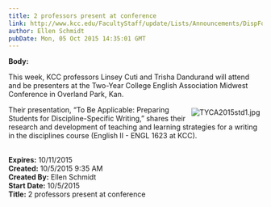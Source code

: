 ```yaml
---
title: 2 professors present at conference
link: http://www.kcc.edu/FacultyStaff/update/Lists/Announcements/DispForm.aspx?ID=2041
author: Ellen Schmidt
pubDate: Mon, 05 Oct 2015 14:35:01 GMT
---
```

<div><b>Body:</b> <div class="ExternalClass6A5F2AF31F0C48CCA775910EF77F0FBD"><p>​This week, KCC professors Linsey Cuti and Trisha Dandurand will attend and be presenters at the Two-Year College English Association Midwest Conference in Overland Park, Kan. </p>
<p><img alt="TYCA2015std1.jpg" src="/FacultyStaff/update/Documents/TYCA2015std1.jpg" style="vertical-align:auto;float:right;margin:5px" />Their presentation, “To Be Applicable: Preparing Students for Discipline-Specific Writing,” shares their research and development of teaching and learning strategies for a writing in the disciplines course (English II - ENGL 1623 at KCC). <br /><br /></p></div></div>
<div><b>Expires:</b> 10/11/2015</div>
<div><b>Created:</b> 10/5/2015 9:35 AM</div>
<div><b>Created By:</b> Ellen Schmidt</div>
<div><b>Start Date:</b> 10/5/2015</div>
<div><b>Title:</b> 2 professors present at conference</div>
